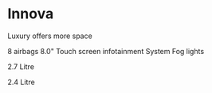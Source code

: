# Innova
Luxury
offers more space

8 airbags
8.0" Touch screen infotainment System
Fog lights

2.7 Litre

2.4 Litre

